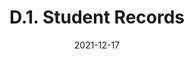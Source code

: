 ---
slug: /pages/v-policies-for-schools-abroad/other-program-policies/student-records
date: 2021-12-17
title: D.1. Student Records
---